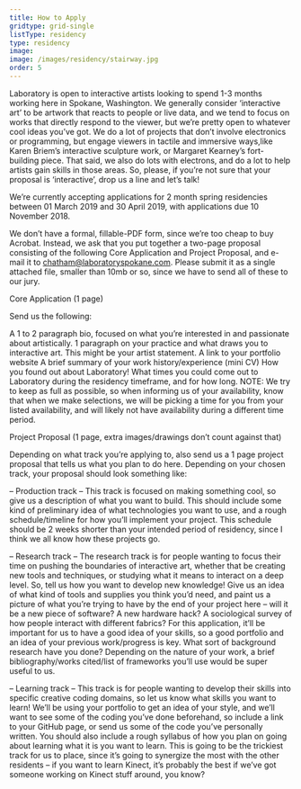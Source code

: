 ```yaml
---
title: How to Apply
gridtype: grid-single
listType: residency
type: residency
image:
image: /images/residency/stairway.jpg
order: 5
---
```


Laboratory is open to interactive artists looking to spend 1-3 months working here in Spokane, Washington. We generally consider ‘interactive art’ to be artwork that reacts to people or live data, and we tend to focus on works that directly respond to the viewer, but we’re pretty open to whatever cool ideas you’ve got. We do a lot of projects that don’t involve electronics or programming, but engage viewers in tactile and immersive ways,like Karen Briem’s interactive sculpture work, or Margaret Kearney’s fort-building piece. That said, we also do lots with electrons, and do a lot to help artists gain skills in those areas. So, please, if you’re not sure that your proposal is ‘interactive’, drop us a line and let’s talk!

We’re currently accepting applications for 2 month spring residencies between 01 March 2019 and 30 April 2019, with applications due 10 November 2018.

We don’t have a formal, fillable-PDF form, since we’re too cheap to buy Acrobat. Instead, we ask that you put together a two-page proposal consisting of the following Core Application and Project Proposal, and e-mail it to chatham@laboratoryspokane.com. Please submit it as a single attached file, smaller than 10mb or so, since we have to send all of these to our jury.

Core Application (1 page)

Send us the following:

A 1 to 2 paragraph bio, focused on what you’re interested in and passionate about artistically.
1 paragraph on your practice and what draws you to interactive art. This might be your artist statement.
A link to your portfolio website
A brief summary of your work history/experience (mini CV)
How you found out about Laboratory!
What times you could come out to Laboratory during the residency timeframe, and for how long.
NOTE: We try to keep as full as possible, so when informing us of your availability, know that when we make selections, we will be picking a time for you from your listed availability, and will likely not have availability during a different time period.

Project Proposal (1 page, extra images/drawings don’t count against that)

Depending on what track you’re applying to, also send us a 1 page project proposal that tells us what you plan to do here. Depending on your chosen track, your proposal should look something like:

– Production track –
This track is focused on making something cool, so give us a description of what you want to build. This should include some kind of preliminary idea of what technologies you want to use, and a rough schedule/timeline for how you’ll implement your project. This schedule should be 2 weeks shorter than your intended period of residency, since I think we all know how these projects go.

– Research track –
The research track is for people wanting to focus their time on pushing the boundaries of interactive art, whether that be creating new tools and techniques, or studying what it means to interact on a deep level. So, tell us how you want to develop new knowledge! Give us an idea of what kind of tools and supplies you think you’d need, and paint us a picture of what you’re trying to have by the end of your project here – will it be a new piece of software? A new hardware hack? A sociological survey of how people interact with different fabrics? For this application, it’ll be important for us to have a good idea of your skills, so a good portfolio and an idea of your previous work/progress is key. What sort of background research have you done? Depending on the nature of your work, a brief bibliography/works cited/list of frameworks you’ll use would be super useful to us.

– Learning track –
This track is for people wanting to develop their skills into specific creative coding domains, so let us know what skills you want to learn! We’ll be using your portfolio to get an idea of your style, and we’ll want to see some of the coding you’ve done beforehand, so include a link to your GitHub page, or send us some of the code you’ve personally written. You should also include a rough syllabus of how you plan on going about learning what it is you want to learn.
This is going to be the trickiest track for us to place, since it’s going to synergize the most with the other residents – if you want to learn Kinect, it’s probably the best if we’ve got someone working on Kinect stuff around, you know?